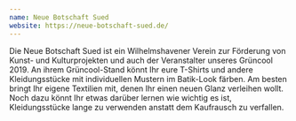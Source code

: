 ```yaml
---
name: Neue Botschaft Sued
website: https://neue-botschaft-sued.de/
---
```


Die Neue Botschaft Sued ist ein Wilhelmshavener Verein zur Förderung von Kunst- und Kulturprojekten und auch der Veranstalter unseres Grüncool 2019. An ihrem Grüncool-Stand könnt Ihr eure T-Shirts und andere Kleidungsstücke mit individuellen Mustern im Batik-Look färben. Am besten bringt Ihr eigene Textilien mit, denen Ihr einen neuen Glanz verleihen wollt. Noch dazu könnt Ihr etwas darüber lernen wie wichtig es ist, Kleidungsstücke lange zu verwenden anstatt dem Kaufrausch zu verfallen.
